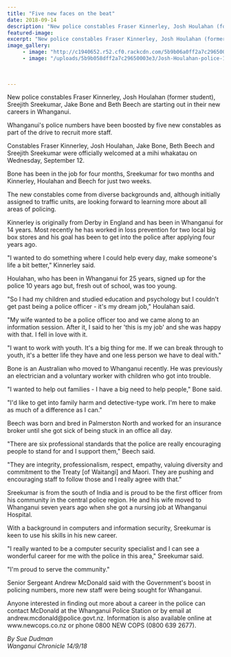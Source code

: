 ```yaml
---
title: "Five new faces on the beat"
date: 2018-09-14
description: "New police constables Fraser Kinnerley, Josh Houlahan (former student), Sreejith Sreekumar, Jake Bone & Beth Beech..."
featured-image: 
excerpt: "New police constables Fraser Kinnerley, Josh Houlahan (former student), Sreejith Sreekumar, Jake Bone & Beth Beech."
image_gallery:
     - image: "http://c1940652.r52.cf0.rackcdn.com/5b9b06a0ff2a7c29650003ec/Josh-Houlahan-small-photo-of-just-him.jpg"
     - image: "/uploads/5b9b058dff2a7c29650003e3/Josh-Houlahan-police-14-Sept-chron.PNG"
    
    
    
---
```


<p><span>New police constables Fraser Kinnerley, Josh Houlahan (former student), Sreejith Sreekumar, Jake Bone and Beth Beech are starting out in their new careers in Whanganui.</span></p>
<p class="element element-paragraph">Whanganui's police numbers have been boosted by five new constables as part of the drive to recruit more staff.</p>
<p class="element element-paragraph">Constables Fraser Kinnerley, Josh Houlahan, Jake Bone, Beth Beech and Sreejith Sreekumar were officially welcomed at a mihi whakatau on Wednesday, September 12.</p>
<p class="element element-paragraph">Bone has been in the job for four months, Sreekumar for two months and Kinnerley, Houlahan and Beech for just two weeks.</p>
<p class="element element-paragraph">The new constables come from diverse backgrounds and, although initially assigned to traffic units, are looking forward to learning more about all areas of policing.</p>
<p class="element element-paragraph">Kinnerley is originally from Derby in England and has been in Whanganui for 14 years. Most recently he has worked in loss prevention for two local big box stores and his goal has been to get into the police after applying four years ago.</p>
<p class="element element-paragraph">"I wanted to do something where I could help every day, make someone's life a bit better," Kinnerley said.</p>
<p class="element element-paragraph">Houlahan, who has been in Whanganui for 25 years, signed up for the police 10 years ago but, fresh out of school, was too young.</p>
<p class="element element-paragraph">"So I had my children and studied education and psychology but I couldn't get past being a police officer - it's my dream job," Houlahan said.</p>
<p class="element element-paragraph">"My wife wanted to be a police officer too and we came along to an information session. After it, I said to her 'this is my job' and she was happy with that. I fell in love with it.</p>
<p class="element element-paragraph">"I want to work with youth. It's a big thing for me. If we can break through to youth, it's a better life they have and one less person we have to deal with."</p>
<p class="element element-paragraph">Bone is an Australian who moved to Whanganui recently. He was previously an electrician and a voluntary worker with children who got into trouble.</p>
<p class="element element-paragraph">"I wanted to help out families - I have a big need to help people," Bone said.</p>
<p class="element element-paragraph">"I'd like to get into family harm and detective-type work. I'm here to make as much of a difference as I can."</p>
<p class="element element-paragraph">Beech was born and bred in Palmerston North and worked for an insurance broker until she got sick of being stuck in an office all day.</p>
<p class="element element-paragraph">"There are six professional standards that the police are really encouraging people to stand for and I support them," Beech said.</p>
<p class="element element-paragraph">"They are integrity, professionalism, respect, empathy, valuing diversity and commitment to the Treaty [of Waitangi] and Maori. They are pushing and encouraging staff to follow those and I really agree with that."</p>
<p class="element element-paragraph">Sreekumar is from the south of India and is proud to be the first officer from his community in the central police region. He and his wife moved to Whanganui seven years ago when she got a nursing job at Whanganui Hospital.</p>
<p class="element element-paragraph">With a background in computers and information security, Sreekumar is keen to use his skills in his new career.</p>
<p class="element element-paragraph">"I really wanted to be a computer security specialist and I can see a wonderful career for me with the police in this area," Sreekumar said.</p>
<p class="element element-paragraph">"I'm proud to serve the community."</p>
<p class="element element-paragraph">Senior Sergeant Andrew McDonald said with the Government's boost in policing numbers, more new staff were being sought for Whanganui.</p>
<p class="element element-paragraph">Anyone interested in finding out more about a career in the police can contact McDonald at the Whanganui Police Station or by email at andrew.mcdonald@police.govt.nz. Information is also available online at www.newcops.co.nz or phone 0800 NEW COPS (0800 639 2677).</p>
<p class="element element-paragraph"><em>By Sue Dudman<br />Wanganui Chronicle 14/9/18</em></p>

